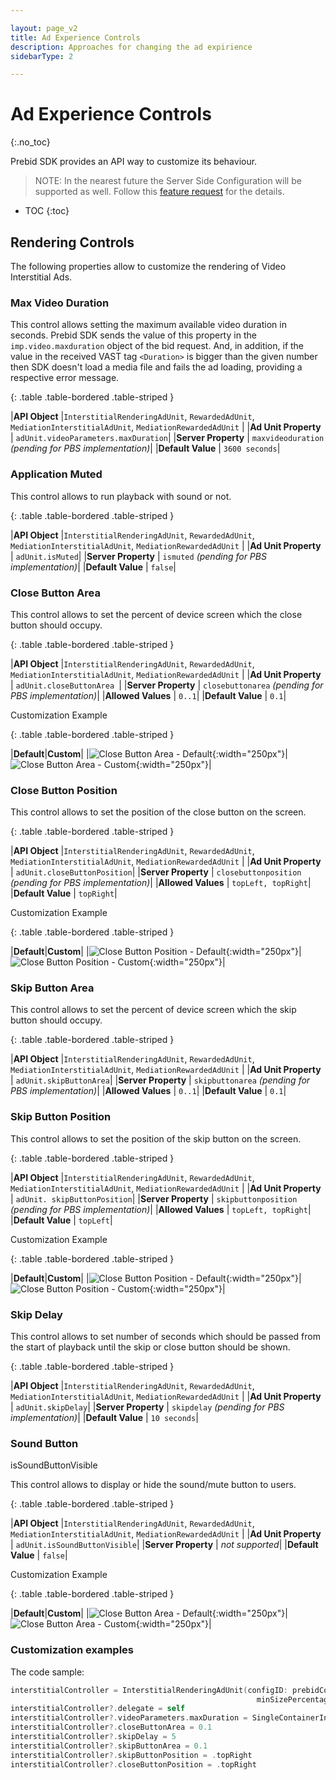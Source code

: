 ```yaml
---

layout: page_v2
title: Ad Experience Controls
description: Approaches for changing the ad expirience 
sidebarType: 2

---
```


# Ad Experience Controls
{:.no_toc}

Prebid SDK provides an API way to customize its behaviour. 

> NOTE: In the nearest future the Server Side Configuration will be supported as well. Follow this [feature request](https://github.com/prebid/prebid-server/issues/2186) for the details. 

* TOC
{:toc}


## Rendering Controls


The following properties allow to customize the rendering of Video Interstitial Ads.

### Max Video Duration

This control allows setting the maximum available video duration in seconds. Prebid SDK sends the value of this property in the  `imp.video.maxduration` object of the bid request. And, in addition, if the value in the received VAST tag `<Duration>` is bigger than the given number then SDK doesn't load a media file and fails the ad loading, providing a respective error message.


{: .table .table-bordered .table-striped }

|**API Object**         |`InterstitialRenderingAdUnit`, `RewardedAdUnit`, <br />`MediationInterstitialAdUnit`, `MediationRewardedAdUnit` |
|**Ad Unit Property**   | `adUnit.videoParameters.maxDuration`|
|**Server Property**    | `maxvideoduration` *(pending for PBS implementation)*|
|**Default Value**     | `3600 seconds`|

### Application Muted

This control allows to run playback with sound or not.

{: .table .table-bordered .table-striped }

|**API Object**         |`InterstitialRenderingAdUnit`, `RewardedAdUnit`, <br />`MediationInterstitialAdUnit`, `MediationRewardedAdUnit` |
|**Ad Unit Property**   | `adUnit.isMuted`|
|**Server Property**    | `ismuted` *(pending for PBS implementation)*|
|**Default Value**     | `false`|

### Close Button Area

This control allows to set the percent of device screen which the close button should occupy. 

{: .table .table-bordered .table-striped }

|**API Object**         |`InterstitialRenderingAdUnit`, `RewardedAdUnit`, <br />`MediationInterstitialAdUnit`, `MediationRewardedAdUnit` |
|**Ad Unit Property**   | `adUnit.closeButtonArea `|
|**Server Property**    | `closebuttonarea` *(pending for PBS implementation)*|
|**Allowed Values**     | `0..1`|
|**Default Value**     | `0.1`|

Customization Example

{: .table .table-bordered .table-striped }

|**Default**|**Custom**|
|![Close Button Area - Default](/assets/images/prebid-mobile/modules/rendering/ad-experience/ios-close-button-area-010.png){:width="250px"}|![Close Button Area - Custom](/assets/images/prebid-mobile/modules/rendering/ad-experience/ios-close-button-area-020.png){:width="250px"}|


### Close Button Position

This control allows to set the position of the close button on the screen. 

{: .table .table-bordered .table-striped }

|**API Object**         |`InterstitialRenderingAdUnit`, `RewardedAdUnit`, <br />`MediationInterstitialAdUnit`, `MediationRewardedAdUnit` |
|**Ad Unit Property**   | `adUnit.closeButtonPosition`|
|**Server Property**    | `closebuttonposition` *(pending for PBS implementation)*|
|**Allowed Values**     | `topLeft, topRight`|
|**Default Value**     | `topRight`|


Customization Example

{: .table .table-bordered .table-striped }

|**Default**|**Custom**|
|![Close Button Position - Default](/assets/images/prebid-mobile/modules/rendering/ad-experience/ios-close-button-area-010.png){:width="250px"}|![Close Button Position - Custom](/assets/images/prebid-mobile/modules/rendering/ad-experience/ios-close-button-possition-top-left.png){:width="250px"}| 


### Skip Button Area

This control allows to set the percent of device screen which the skip button should occupy. 

{: .table .table-bordered .table-striped }

|**API Object**         |`InterstitialRenderingAdUnit`, `RewardedAdUnit`, <br />`MediationInterstitialAdUnit`, `MediationRewardedAdUnit` |
|**Ad Unit Property**   | `adUnit.skipButtonArea`|
|**Server Property**    | `skipbuttonarea` *(pending for PBS implementation)*|
|**Allowed Values**     | `0..1`|
|**Default Value**     | `0.1`|

### Skip Button Position

This control allows to set the position of the skip button on the screen. 

{: .table .table-bordered .table-striped }

|**API Object**         |`InterstitialRenderingAdUnit`, `RewardedAdUnit`, <br />`MediationInterstitialAdUnit`, `MediationRewardedAdUnit` |
|**Ad Unit Property**   | `adUnit. skipButtonPosition`|
|**Server Property**    | `skipbuttonposition` *(pending for PBS implementation)*|
|**Allowed Values**     | `topLeft, topRight`|
|**Default Value**     | `topLeft`|

Customization Example

{: .table .table-bordered .table-striped }

|**Default**|**Custom**|
|![Close Button Position - Default](/assets/images/prebid-mobile/modules/rendering/ad-experience/ios-skip-button-possition-top-left.png){:width="250px"}|![Close Button Position - Custom](/assets/images/prebid-mobile/modules/rendering/ad-experience/ios-skip-button-possition-top-right.png){:width="250px"}| 

### Skip Delay

This control allows to set number of seconds which should be passed from the start of playback until the skip or close button should be shown. 

{: .table .table-bordered .table-striped }

|**API Object**         |`InterstitialRenderingAdUnit`, `RewardedAdUnit`, <br />`MediationInterstitialAdUnit`, `MediationRewardedAdUnit` |
|**Ad Unit Property**   | `adUnit.skipDelay`|
|**Server Property**    | `skipdelay` *(pending for PBS implementation)*|
|**Default Value**     | `10 seconds`|

### Sound Button

isSoundButtonVisible

This control allows to display or hide the sound/mute button to users.

{: .table .table-bordered .table-striped }

|**API Object**         |`InterstitialRenderingAdUnit`, `RewardedAdUnit`, <br />`MediationInterstitialAdUnit`, `MediationRewardedAdUnit` |
|**Ad Unit Property**   | `adUnit.isSoundButtonVisible`|
|**Server Property**    | *not supported*|
|**Default Value**     | `false`|

Customization Example

{: .table .table-bordered .table-striped }

|**Default**|**Custom**|
|![Close Button Area - Default](/assets/images/prebid-mobile/modules/rendering/ad-experience/ios-close-button-area-010.png){:width="250px"}|![Close Button Area - Custom](/assets/images/prebid-mobile/modules/rendering/ad-experience/ios-mute-button-visible.png){:width="250px"}|

### Customization examples

The code sample: 

``` swift
interstitialController = InterstitialRenderingAdUnit(configID: prebidConfigId,
                                                       minSizePercentage: CGSize(width: 30, height: 30))
interstitialController?.delegate = self
interstitialController?.videoParameters.maxDuration = SingleContainerInt(integerLiteral: 30)
interstitialController?.closeButtonArea = 0.1
interstitialController?.skipDelay = 5
interstitialController?.skipButtonArea = 0.1
interstitialController?.skipButtonPosition = .topRight
interstitialController?.closeButtonPosition = .topRight
```

